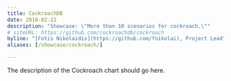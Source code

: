 ```yaml
---
title: CockroachDB
date: 2018-02-22
description: "Showcase: \"More than 10 scenarios for cockroach.\""
# siteURL: https://github.com/cockroachdb/cockroach
byline: "[Fotis Nikolaidis](https://github.com/fnikolai), Project Lead"
aliases: [/showcase/cockroach/]

---
```


The description of the Cockroach chart should go here.